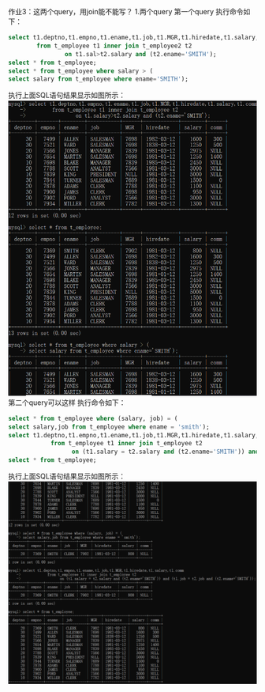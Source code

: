 作业3：这两个query，用join能不能写？
1.两个query
第一个query
执行命令如下：
```SQL
select t1.deptno,t1.empno,t1.ename,t1.job,t1.MGR,t1.hiredate,t1.salary,t1.comm    
        from t_employee t1 inner join t_employee2 t2 
                on t1.sal>t2.salary and (t2.ename='SMITH');                       
select * from t_employee;               
select * from t_employee where salary > (
select salary from t_employee where ename='SMITH');
```
执行上面SQL语句结果显示如图所示：
![](https://github.com/chimpanzee123/mysql-test-1/blob/master/3-1.png?raw=true)
第二个query可以这样
执行命令如下：
```SQL
select * from t_employee where (salary, job) = (
select salary,job from t_employee where ename = 'smith');               
select t1.deptno,t1.empno,t1.ename,t1.job,t1.MGR,t1.hiredate,t1.salary,t1.comm          
            from t_employee t1 inner join t_employee t2 
                  on (t1.salary = t2.salary and (t2.ename='SMITH')) and (t1.job = t2.job and (t2.ename='SMITH'));       
select * from t_employee;  
```
执行上面SQL语句结果显示如图所示：
![](https://github.com/chimpanzee123/mysql-test-1/blob/master/3-2.png?raw=true)
